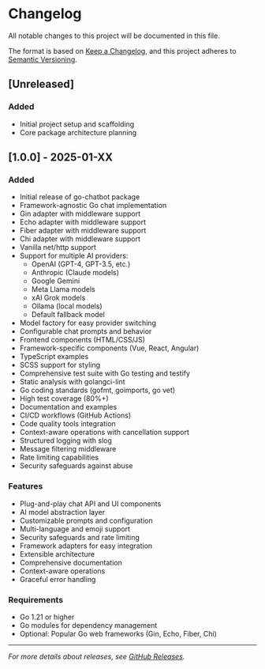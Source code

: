 # Changelog

All notable changes to this project will be documented in this file.

The format is based on [Keep a Changelog](https://keepachangelog.com/en/1.0.0/),
and this project adheres to [Semantic Versioning](https://semver.org/spec/v2.0.0.html).

## [Unreleased]

### Added

- Initial project setup and scaffolding
- Core package architecture planning

## [1.0.0] - 2025-01-XX

### Added

- Initial release of go-chatbot package
- Framework-agnostic Go chat implementation
- Gin adapter with middleware support
- Echo adapter with middleware support
- Fiber adapter with middleware support
- Chi adapter with middleware support
- Vanilla net/http support
- Support for multiple AI providers:
  - OpenAI (GPT-4, GPT-3.5, etc.)
  - Anthropic (Claude models)
  - Google Gemini
  - Meta Llama models
  - xAI Grok models
  - Ollama (local models)
  - Default fallback model
- Model factory for easy provider switching
- Configurable chat prompts and behavior
- Frontend components (HTML/CSS/JS)
- Framework-specific components (Vue, React, Angular)
- TypeScript examples
- SCSS support for styling
- Comprehensive test suite with Go testing and testify
- Static analysis with golangci-lint
- Go coding standards (gofmt, goimports, go vet)
- High test coverage (80%+)
- Documentation and examples
- CI/CD workflows (GitHub Actions)
- Code quality tools integration
- Context-aware operations with cancellation support
- Structured logging with slog
- Message filtering middleware
- Rate limiting capabilities
- Security safeguards against abuse

### Features

- Plug-and-play chat API and UI components
- AI model abstraction layer
- Customizable prompts and configuration
- Multi-language and emoji support
- Security safeguards and rate limiting
- Framework adapters for easy integration
- Extensible architecture
- Comprehensive documentation
- Context-aware operations
- Graceful error handling

### Requirements

- Go 1.21 or higher
- Go modules for dependency management
- Optional: Popular Go web frameworks (Gin, Echo, Fiber, Chi)

---

*For more details about releases, see [GitHub Releases](https://go.rumenx.com/chatbot/releases).*
